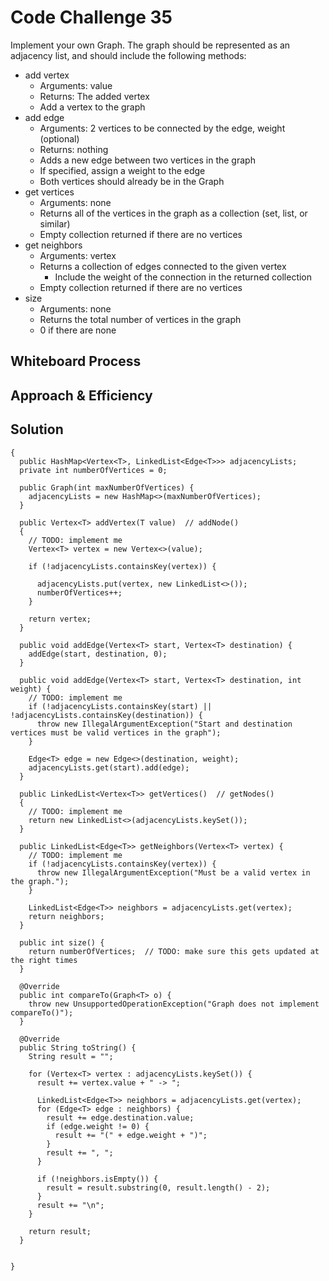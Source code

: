 # Code Challenge 35
Implement your own Graph. The graph should be represented as an adjacency list, and should include the following methods:
* add vertex
  * Arguments: value
  * Returns: The added vertex
  * Add a vertex to the graph
* add edge
  * Arguments: 2 vertices to be connected by the edge, weight (optional)
  * Returns: nothing
  * Adds a new edge between two vertices in the graph
  * If specified, assign a weight to the edge
  * Both vertices should already be in the Graph
* get vertices
  * Arguments: none
  * Returns all of the vertices in the graph as a collection (set, list, or similar)
  * Empty collection returned if there are no vertices
* get neighbors
  * Arguments: vertex
  * Returns a collection of edges connected to the given vertex
    * Include the weight of the connection in the returned collection
  * Empty collection returned if there are no vertices
* size
  * Arguments: none
  * Returns the total number of vertices in the graph
  * 0 if there are none

## Whiteboard Process

## Approach & Efficiency

## Solution
```public class Graph<T extends Comparable<? super T>> implements Comparable<Graph<T>>  // just in case you have Comparable data structures
{
  public HashMap<Vertex<T>, LinkedList<Edge<T>>> adjacencyLists;
  private int numberOfVertices = 0;

  public Graph(int maxNumberOfVertices) {
    adjacencyLists = new HashMap<>(maxNumberOfVertices);
  }

  public Vertex<T> addVertex(T value)  // addNode()
  {
    // TODO: implement me
    Vertex<T> vertex = new Vertex<>(value);

    if (!adjacencyLists.containsKey(vertex)) {

      adjacencyLists.put(vertex, new LinkedList<>());
      numberOfVertices++;
    }

    return vertex;
  }

  public void addEdge(Vertex<T> start, Vertex<T> destination) {
    addEdge(start, destination, 0);
  }

  public void addEdge(Vertex<T> start, Vertex<T> destination, int weight) {
    // TODO: implement me
    if (!adjacencyLists.containsKey(start) || !adjacencyLists.containsKey(destination)) {
      throw new IllegalArgumentException("Start and destination vertices must be valid vertices in the graph");
    }

    Edge<T> edge = new Edge<>(destination, weight);
    adjacencyLists.get(start).add(edge);
  }

  public LinkedList<Vertex<T>> getVertices()  // getNodes()
  {
    // TODO: implement me
    return new LinkedList<>(adjacencyLists.keySet());
  }

  public LinkedList<Edge<T>> getNeighbors(Vertex<T> vertex) {
    // TODO: implement me
    if (!adjacencyLists.containsKey(vertex)) {
      throw new IllegalArgumentException("Must be a valid vertex in the graph.");
    }

    LinkedList<Edge<T>> neighbors = adjacencyLists.get(vertex);
    return neighbors;
  }

  public int size() {
    return numberOfVertices;  // TODO: make sure this gets updated at the right times
  }

  @Override
  public int compareTo(Graph<T> o) {
    throw new UnsupportedOperationException("Graph does not implement compareTo()");
  }

  @Override
  public String toString() {
    String result = "";

    for (Vertex<T> vertex : adjacencyLists.keySet()) {
      result += vertex.value + " -> ";

      LinkedList<Edge<T>> neighbors = adjacencyLists.get(vertex);
      for (Edge<T> edge : neighbors) {
        result += edge.destination.value;
        if (edge.weight != 0) {
          result += "(" + edge.weight + ")";
        }
        result += ", ";
      }

      if (!neighbors.isEmpty()) {
        result = result.substring(0, result.length() - 2);
      }
      result += "\n";
    }

    return result;
  }


}
```
